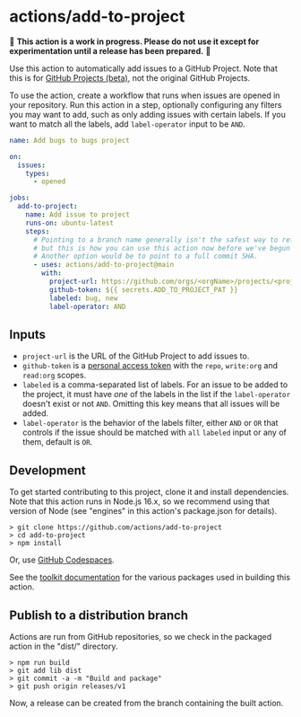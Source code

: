 # actions/add-to-project

🚨 **This action is a work in progress. Please do not use it except for
experimentation until a release has been prepared.** 🚨

Use this action to automatically add issues to a GitHub Project. Note that this
is for [GitHub Projects
(beta)](https://docs.github.com/en/issues/trying-out-the-new-projects-experience/about-projects),
not the original GitHub Projects.

To use the action, create a workflow that runs when issues are opened in your
repository. Run this action in a step, optionally configuring any filters you
may want to add, such as only adding issues with certain labels. If you want to match all the labels, add `label-operator` input to be `AND`.

```yaml
name: Add bugs to bugs project

on:
  issues:
    types:
      - opened

jobs:
  add-to-project:
    name: Add issue to project
    runs-on: ubuntu-latest
    steps:
      # Pointing to a branch name generally isn't the safest way to refer to an action,
      # but this is how you can use this action now before we've begun creating releases.
      # Another option would be to point to a full commit SHA.
      - uses: actions/add-to-project@main
        with:
          project-url: https://github.com/orgs/<orgName>/projects/<projectNumber>
          github-token: ${{ secrets.ADD_TO_PROJECT_PAT }}
          labeled: bug, new
          label-operator: AND 
```

## Inputs

- `project-url` is the URL of the GitHub Project to add issues to.
- `github-token` is a [personal access
  token](https://github.com/settings/tokens/new) with the `repo`, `write:org` and
  `read:org` scopes.
- `labeled` is a comma-separated list of labels. For an issue to be added to the
  project, it must have _one_ of the labels in the list if the `label-operator` doesn't exist or not `AND`. Omitting this key means
  that all issues will be added.
- `label-operator` is the behavior of the labels filter, either `AND` or `OR` that controls if the issue should be matched with `all` `labeled` input or any of them, default is `OR`.

## Development

To get started contributing to this project, clone it and install dependencies.
Note that this action runs in Node.js 16.x, so we recommend using that version
of Node (see "engines" in this action's package.json for details).

```shell
> git clone https://github.com/actions/add-to-project
> cd add-to-project
> npm install
```

Or, use [GitHub Codespaces](https://github.com/features/codespaces).

See the [toolkit
documentation](https://github.com/actions/toolkit/blob/master/README.md#packages)
for the various packages used in building this action.

## Publish to a distribution branch

Actions are run from GitHub repositories, so we check in the packaged action in
the "dist/" directory.

```shell
> npm run build
> git add lib dist
> git commit -a -m "Build and package"
> git push origin releases/v1
```

Now, a release can be created from the branch containing the built action.

